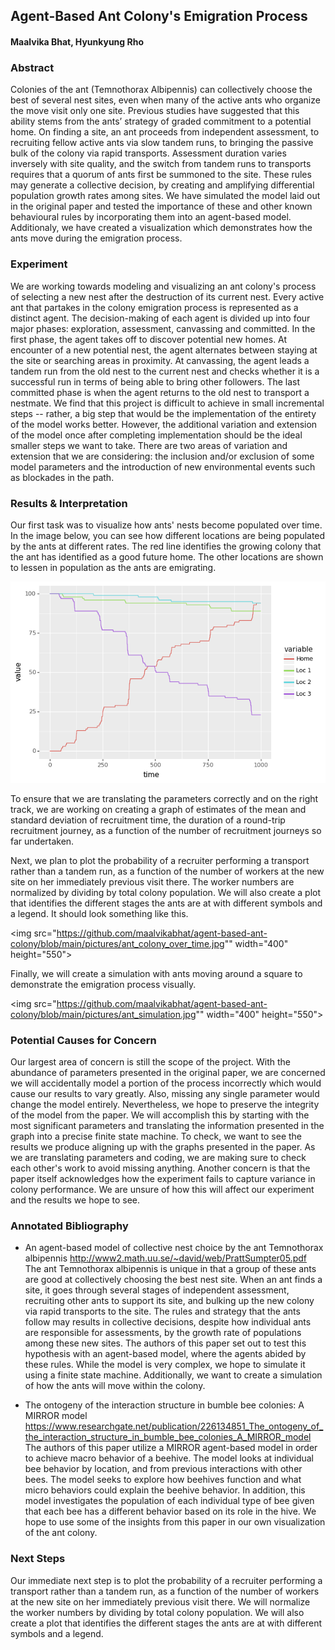 ## Agent-Based Ant Colony's Emigration Process
#### Maalvika Bhat, Hyunkyung Rho

### Abstract
Colonies of the ant (Temnothorax Albipennis) can collectively choose the best of several nest sites, even when many of the active ants who organize the move visit only one site. Previous studies have suggested that this ability stems from the ants’ strategy of graded commitment to a potential home. On finding a site, an ant proceeds from independent assessment, to recruiting fellow active ants via slow tandem runs, to bringing the passive bulk of the colony via rapid transports. Assessment duration varies inversely with site quality, and the switch from tandem runs to transports requires that a quorum of ants first be summoned to the site. These rules may generate a collective decision, by creating and amplifying differential population growth rates among sites. We have simulated the model laid out in the original paper and tested the importance of these and other known behavioural rules by incorporating them into an agent-based model. Additionaly, we have created a visualization which demonstrates how the ants move during the emigration process.

### Experiment
We are working towards modeling and visualizing an ant colony's process of selecting a new nest after the destruction of its current nest. Every active ant that partakes in the colony emigration process is represented as a distinct agent. The decision-making of each agent is divided up into four major phases: exploration, assessment, canvassing and committed. In the first phase, the agent takes off to discover potential new homes. At encounter of a new potential nest, the agent alternates between staying at the site or searching areas in proximity. At canvassing, the agent leads a tandem run from the old nest to the current nest and checks whether it is a successful run in terms of being able to bring other followers. The last committed phase is when the agent returns to the old nest to transport a nestmate. 
We find that this  project is difficult to achieve in small incremental steps -- rather, a big step that would be the implementation of the entirety of the model works better. However, the additional variation and extension of the model once after completing implementation should be the ideal smaller steps we want to take. There are two areas of variation and extension that we are considering: the inclusion and/or exclusion of some model parameters and the introduction of new environmental events such as blockades in the path.


### Results & Interpretation
Our first task was to visualize how ants' nests become populated over time. In the image below, you can see how different locations are being populated by the ants at different rates. The red line identifies the growing colony that the ant has identified as a good future home. The other locations are shown to lessen in population as the ants are emigrating.

<img src="https://github.com/maalvikabhat/agent-based-ant-colony/blob/main/pictures/nest_population_over_time.png">

To ensure that we are translating the parameters correctly and on the right track, we are working on creating a graph of estimates of the mean and standard deviation of recruitment time, the duration of a round-trip recruitment journey, as a function of the number of recruitment journeys so far undertaken. 

Next, we plan to plot the probability of a recruiter performing a transport rather than a tandem run, as a function of the number of workers at the new site on her immediately previous visit there. The worker numbers are normalized by dividing by total colony population. We will also create a plot that identifies the different stages the ants are at with different symbols and a legend. It should look something like this.

<img src="https://github.com/maalvikabhat/agent-based-ant-colony/blob/main/pictures/ant_colony_over_time.jpg"" width="400" height="550">

Finally, we will create a simulation with ants moving around a square to demonstrate the emigration process visually. 

<img src="https://github.com/maalvikabhat/agent-based-ant-colony/blob/main/pictures/ant_simulation.jpg"" width="400" height="550">

### Potential Causes for Concern
Our largest area of concern is still the scope of the project. With the abundance of parameters presented in the original paper, we are concerned we will accidentally model a portion of the process incorrectly which would cause our results to vary greatly. Also, missing any single parameter would change the model entirely. Nevertheless, we hope to preserve the integrity of the model from the paper. We will accomplish this by starting with the most significant parameters and translating the information presented in the graph into a precise finite state machine. To check, we want to see the results we produce aligning up with the graphs presented in the paper. As we are translating parameters and coding, we are making sure to check each other's work to avoid missing anything. 
Another concern is that the paper itself acknowledges how the experiment fails to capture variance in colony performance. We are unsure of how this will affect our experiment and the results we hope to see. 

### Annotated Bibliography 
- An agent-based model of collective nest choice by the ant Temnothorax albipennis
http://www2.math.uu.se/~david/web/PrattSumpter05.pdf </br>
The ant Temnothorax albipennis is unique in that a group of these ants are good at collectively choosing the best nest site. When an ant finds a site, it goes through several stages of independent assessment, recruiting other ants to support its site, and bulking up the new colony via rapid transports to the site. The rules and strategy that the ants follow may results in collective decisions, despite how individual ants are responsible for assessments, by the growth rate of populations among these new sites. The authors of this paper set out to test this hypothesis with an agent-based model, where the agents abided by these rules. While the model is very complex, we hope to simulate it using a finite state machine. Additionally, we want to create a simulation of how the ants will move within the colony. 

- The ontogeny of the interaction structure in bumble bee colonies: A MIRROR model  
https://www.researchgate.net/publication/226134851_The_ontogeny_of_the_interaction_structure_in_bumble_bee_colonies_A_MIRROR_model </br>
The authors of this paper utilize a MIRROR agent-based model in order to achieve macro behavior of a beehive. The model looks at individual bee behavior by location, and from previous interactions with other bees. The model seeks to explore how beehives function and what micro behaviors could explain the beehive behavior. In addition, this model investigates the population of each individual type of bee given that each bee has a different behavior based on its role in the hive. We hope to use some of the insights from this paper in our own visualization of the ant colony.

### Next Steps
Our immediate next step is to plot the probability of a recruiter performing a transport rather than a tandem run, as a function of the number of workers at the new site on her immediately previous visit there. We will normalize the worker numbers by dividing by total colony population. We will also create a plot that identifies the different stages the ants are at with different symbols and a legend.
